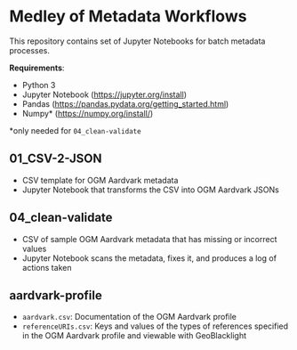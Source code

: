 # Medley of Metadata Workflows

This repository contains set of Jupyter Notebooks for batch metadata processes.

**Requirements**:

* Python 3
* Jupyter Notebook (https://jupyter.org/install)
* Pandas (https://pandas.pydata.org/getting_started.html)
* Numpy* (https://numpy.org/install/)

*only needed for `04_clean-validate`

## 01_CSV-2-JSON

* CSV template for OGM Aardvark metadata
* Jupyter Notebook that transforms the CSV into OGM Aardvark JSONs

## 04_clean-validate

* CSV of sample OGM Aardvark metadata that has missing or incorrect values
* Jupyter Notebook scans the metadata, fixes it, and produces a log of actions taken


## aardvark-profile

* `aardvark.csv`: Documentation of the OGM Aardvark profile
* `referenceURIs.csv`: Keys and values of the types of references specified in the OGM Aardvark profile and viewable with GeoBlacklight
